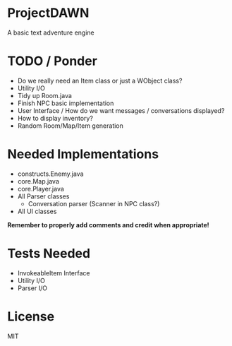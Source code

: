 ProjectDAWN
===========

A basic text adventure engine

TODO / Ponder
=============

- Do we really need an Item class or just a WObject class?
- Utility I/O
- Tidy up Room.java
- Finish NPC basic implementation
- User Interface / How do we want messages / conversations displayed?
- How to display inventory?
- Random Room/Map/Item generation

Needed Implementations
======================

- constructs.Enemy.java
- core.Map.java
- core.Player.java
- All Parser classes
    - Conversation parser (Scanner in NPC class?)
- All UI classes

**Remember to properly add comments and credit when appropriate!**

Tests Needed
============

- InvokeableItem Interface
- Utility I/O
- Parser I/O

License
=======

MIT
